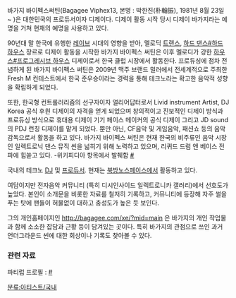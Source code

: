 바가지 바이펙스써틴(Bagagee Viphex13, 본명 : 박한진(朴翰振), 1981년 8월 23일 ~ )은 대한민국의
프로듀서이자 디제이다. 디제이 활동 시작 당시 디제이 바가지라는 예명을 거쳐 현재의 예명을 사용하고 있다.

90년대 말 한국에 유행한 [레이브](/레이브 "wikilink") 시대의 영향을 받아, 멜로딕
[트랜스](/트랜스 "wikilink"), [하드 댄스\#하드
하우스](/하드_댄스#하드_하우스 "wikilink") 장르로 디제이 활동을 시작한
바가지 바이펙스 써틴은 이후 멜로디가 강한 [하우스\#프로그레시브
하우스](/하우스#프로그레시브_하우스 "wikilink") 디제이로서 한국
클럽 시장에서 활동한다. 프로듀싱에 점차 전념하게 된 바가지 바이펙스 써틴은 2009년 맥주 브랜드 밀러에서 전세계적으로
주최한 Fresh M 컨테스트에서 한국 준우승이라는 경력을 통해 테크노라는 확고한 음악적 성향을 확립하게 되었다.

또한, 한국형 컨트롤러리즘의 선구자이자 얼리어답터로서 Livid instrument Artist, DJ Korea 공식 후원
디제이의 자격을 얻게 되었으며 창의적이고 진보적인 디제이 방식과 프로듀싱 방식으로 휴대용 디제이 기기 페이스 메이커의
공식 디제이 그리고 JD sound의 PDJ 런칭 디제이를 맡게 되었다. 뿐만 아닌, CF음악 및 게임음악, 패션쇼 등의
음악감독으로서 활동을 하고 있다. 바가지 바이펙스 써틴은 현재 한국의 비주류인 음악 시장인 일렉트로닉 댄스 뮤직 씬을
넓히기 위해 노력하고 있으며, 리퀴드 드럼 앤 베이스 전파에 힘쏟고 있다. -위키피디아 항목에서 발췌함
[\#](/http://ko.wikipedia.org/wiki/%EB%B0%94%EA%B0%80%EC%A7%80_%EB%B0%94%EC%9D%B4%ED%8E%99%EC%8A%A4%EC%8D%A8%ED%8B%B4 "wikilink")

국내의 테크노 [DJ](/DJ "wikilink") 및 [프로듀서](/프로듀서 "wikilink"). 현재는
[북방노스페이스에서](/북방노스페이스 "wikilink") 활동하고 있다.

여담이지만 전자음악 커뮤니티 (특히 디시인사이드 일렉트로니카 갤러리)에서 선호도가 높았다. 본인이 소개문을 비롯한 자료를 철저히
기록하고, 커뮤니티에 등장해 자주 썰을 푸는 탓에 팬들이 허물없이 대하고 충성도가 높은 듯 보인다.

그의 개인홈페이지인 <http://bagagee.com/xe/?mid=main> 은 바가지의 개인 작업물과 함께 소소한 잡담과
근황 등이 담겨있는 곳이다. 특히 바가지의 관점으로 쓰인 과거 언더그라운드 씬에 대한 회상이나 기록도 찾아볼 수 있다.

### 관련 자료

파티럽 프로필 : [\#](/http://partyluv.com/a/895 "wikilink")

[분류:아티스트/국내](/분류:아티스트/국내 "wikilink")